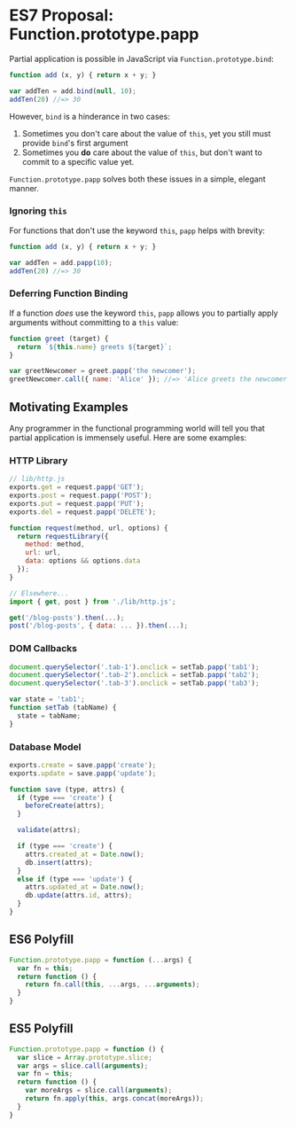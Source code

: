 # ES7 Proposal: Function.prototype.papp

Partial application is possible in JavaScript via `Function.prototype.bind`:

```js
function add (x, y) { return x + y; }

var addTen = add.bind(null, 10);
addTen(20) //=> 30
```

However, `bind` is a hinderance in two cases:

1. Sometimes you don't care about the value of `this`, yet you still must provide `bind`'s first argument
2. Sometimes you **do** care about the value of `this`, but don't want to commit to a specific value yet.

`Function.prototype.papp` solves both these issues in a simple, elegant manner.

### Ignoring `this`

For functions that don't use the keyword `this`, `papp` helps with brevity:

```js
function add (x, y) { return x + y; }

var addTen = add.papp(10);
addTen(20) //=> 30
```

### Deferring Function Binding

If a function *does* use the keyword `this`, `papp` allows you to partially apply arguments without committing to a `this` value:

```js
function greet (target) {
  return `${this.name} greets ${target}`;
}

var greetNewcomer = greet.papp('the newcomer');
greetNewcomer.call({ name: 'Alice' }); //=> 'Alice greets the newcomer'
```

## Motivating Examples

Any programmer in the functional programming world will tell you that partial application is immensely useful. Here are some examples:

### HTTP Library

```js
// lib/http.js
exports.get = request.papp('GET');
exports.post = request.papp('POST');
exports.put = request.papp('PUT');
exports.del = request.papp('DELETE');

function request(method, url, options) {
  return requestLibrary({
    method: method,
    url: url,
    data: options && options.data
  });
}

// Elsewhere...
import { get, post } from './lib/http.js';

get('/blog-posts').then(...);
post('/blog-posts', { data: ... }).then(...);
```


### DOM Callbacks

```js
document.querySelector('.tab-1').onclick = setTab.papp('tab1');
document.querySelector('.tab-2').onclick = setTab.papp('tab2');
document.querySelector('.tab-3').onclick = setTab.papp('tab3');

var state = 'tab1';
function setTab (tabName) {
  state = tabName;
}
```


### Database Model

```js
exports.create = save.papp('create');
exports.update = save.papp('update');

function save (type, attrs) {
  if (type === 'create') {
    beforeCreate(attrs);
  }

  validate(attrs);

  if (type === 'create') {
    attrs.created_at = Date.now();
    db.insert(attrs);
  }
  else if (type === 'update') {
    attrs.updated_at = Date.now();
    db.update(attrs.id, attrs);
  }
}
```

## ES6 Polyfill

```js
Function.prototype.papp = function (...args) {
  var fn = this;
  return function () {
    return fn.call(this, ...args, ...arguments);
  }
}
```

## ES5 Polyfill

```js
Function.prototype.papp = function () {
  var slice = Array.prototype.slice;
  var args = slice.call(arguments);
  var fn = this;
  return function () {
    var moreArgs = slice.call(arguments);
    return fn.apply(this, args.concat(moreArgs));
  }
}
```
